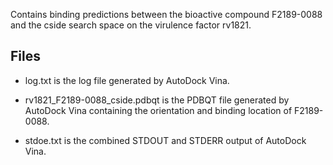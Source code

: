 Contains binding predictions between the bioactive compound F2189-0088 and the cside search space on the virulence factor rv1821.

## Files

- log.txt is the log file generated by AutoDock Vina.

- rv1821_F2189-0088_cside.pdbqt is the PDBQT file generated by AutoDock Vina containing the orientation and binding location of F2189-0088.

- stdoe.txt is the combined STDOUT and STDERR output of AutoDock Vina.

